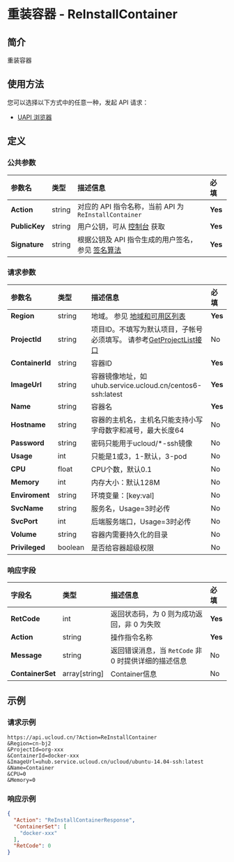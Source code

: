 # 重装容器 - ReInstallContainer

## 简介

重装容器






## 使用方法

您可以选择以下方式中的任意一种，发起 API 请求：
- [UAPI 浏览器](https://console.ucloud.cn/uapi/detail?id=ReInstallContainer)


## 定义

### 公共参数

| 参数名 | 类型 | 描述信息 | 必填 |
|:---|:---|:---|:---|
| **Action**     | string  | 对应的 API 指令名称，当前 API 为 `ReInstallContainer`                        | **Yes** |
| **PublicKey**  | string  | 用户公钥，可从 [控制台](https://console.ucloud.cn/uapi/apikey) 获取                                             | **Yes** |
| **Signature**  | string  | 根据公钥及 API 指令生成的用户签名，参见 [签名算法](api/summary/signature.md)  | **Yes** |

### 请求参数

| 参数名 | 类型 | 描述信息 | 必填 |
|:---|:---|:---|:---|
| **Region** | string | 地域。 参见 [地域和可用区列表](api/summary/regionlist) |**Yes**|
| **ProjectId** | string | 项目ID。不填写为默认项目，子帐号必须填写。 请参考[GetProjectList接口](api/summary/get_project_list) |No|
| **ContainerId** | string | 容器ID |**Yes**|
| **ImageUrl** | string | 容器镜像地址，如uhub.service.ucloud.cn/centos6-ssh:latest |**Yes**|
| **Name** | string | 容器名 |**Yes**|
| **Hostname** | string | 容器的主机名，主机名只能支持小写字母数字和减号，最大长度64 |No|
| **Password** | string | 密码只能用于ucloud/*-ssh镜像 |No|
| **Usage** | int | 只能是1或3，1-默认，3-pod |No|
| **CPU** | float | CPU个数，默认0.1 |No|
| **Memory** | int | 内存大小：默认128M |No|
| **Enviroment** | string | 环境变量：[key:val] |No|
| **SvcName** | string | 服务名，Usage=3时必传 |No|
| **SvcPort** | int | 后端服务端口，Usage=3时必传 |No|
| **Volume** | string | 容器内需要持久化的目录 |No|
| **Privileged** | boolean | 是否给容器超级权限 |No|

### 响应字段

| 字段名 | 类型 | 描述信息 | 必填 |
|:---|:---|:---|:---|
| **RetCode** | int | 返回状态码，为 0 则为成功返回，非 0 为失败 |**Yes**|
| **Action** | string | 操作指令名称 |**Yes**|
| **Message** | string | 返回错误消息，当 `RetCode` 非 0 时提供详细的描述信息 |No|
| **ContainerSet** | array[string] | Container信息 |No|




## 示例

### 请求示例
    
```
https://api.ucloud.cn/?Action=ReInstallContainer
&Region=cn-bj2
&ProjectId=org-xxx
&ContainerId=docker-xxx
&ImageUrl=uhub.service.ucloud.cn/ucloud/ubuntu-14.04-ssh:latest
&Name=Container
&CPU=0
&Memory=0
```

### 响应示例
    
```json
{
  "Action": "ReInstallContainerResponse",
  "ContainerSet": [
    "docker-xxx"
  ],
  "RetCode": 0
}
```





